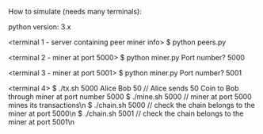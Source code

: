 How to simulate (needs many terminals):

python version: 3.x

<terminal 1 - server containing peer miner info>
$ python peers.py

<terminal 2 - miner at port 5000>
$ python miner.py
Port number? 5000

<terminal 3 - miner at port 5001>
$ python miner.py
Port number? 5001

<terminal 4>
$ ./tx.sh 5000 Alice Bob 50  // Alice sends 50 Coin to Bob through miner at port number 5000
$ ./mine.sh 5000  // miner at port 5000 mines its transactions\n
$ ./chain.sh 5000  // check the chain belongs to the miner at port 5000\n
$ ./chain.sh 5001  // check the chain belongs to the miner at port 5001\n
